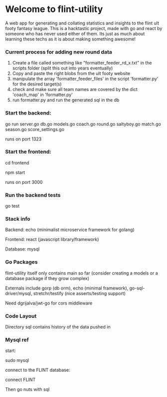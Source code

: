 # Welcome to flint-utility

A web app for generating and collating statistics and insights to the flint ult footy fantasy league.
This is a hacktastic project, made with go and react by someone who has never used either of them.  Its just as much about learning these techs as it is about making something awesome!


### Current process for adding new round data
1) Create a file called something like "formatter_feeder_rd_x.txt" in the scripts folder (split this out into years eventually)
2) Copy and paste the right blobs from the ult footy website 
3) manipulate the array 'formatter_feeder_files' in the script 'formatter.py' for the desired target(s)
4) check and make sure all team names are covered by the dict 'coach_map' in 'formatter.py'
5) run formatter.py and run the generated sql in the db


### Start the backend:

   go run server.go db.go models.go coach.go round.go saltyboy.go match.go season.go score_settings.go

runs on port 1323


### Start the frontend:

   cd frontend
   
   npm start

runs on port 3000


### Run the backend tests

   go test


### Stack info

Backend: echo (minimalist microservice framework for golang)

Frontend: react (javascript library/framework)

Database: mysql


### Go Packages

flint-utility itself only contains main so far (consider creating a models or a database package if they grow complex)

Externals include gorp (db orm), echo (minimal framework), go-sql-driver/mysql, stretchr/testify (nice asserts/testing support)

Need dgrijalva/jwt-go for cors middleware


### Code Layout

Directory sql contains history of the data pushed in


### Mysql ref

start:

   sudo mysql 

connect to the FLINT database:

   connect FLINT

Then go nuts with sql
